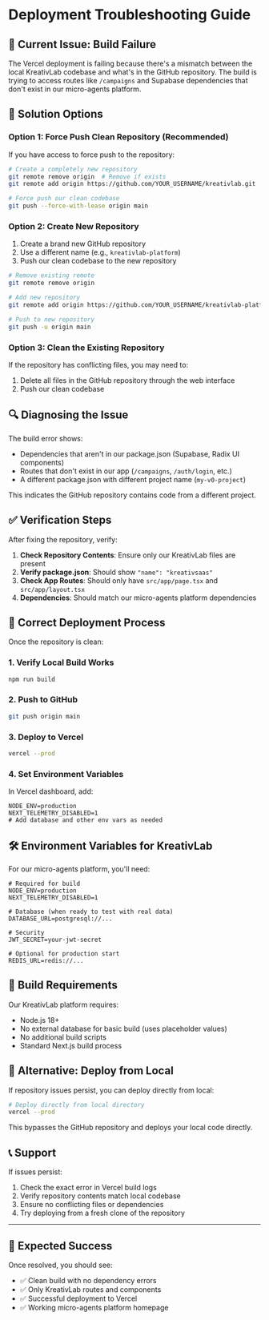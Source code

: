 # Deployment Troubleshooting Guide

## 🚨 Current Issue: Build Failure

The Vercel deployment is failing because there's a mismatch between the local KreativLab codebase and what's in the GitHub repository. The build is trying to access routes like `/campaigns` and Supabase dependencies that don't exist in our micro-agents platform.

## 🔧 Solution Options

### Option 1: Force Push Clean Repository (Recommended)

If you have access to force push to the repository:

```bash
# Create a completely new repository
git remote remove origin  # Remove if exists
git remote add origin https://github.com/YOUR_USERNAME/kreativlab.git

# Force push our clean codebase
git push --force-with-lease origin main
```

### Option 2: Create New Repository

1. Create a brand new GitHub repository
2. Use a different name (e.g., `kreativlab-platform`)
3. Push our clean codebase to the new repository

```bash
# Remove existing remote
git remote remove origin

# Add new repository
git remote add origin https://github.com/YOUR_USERNAME/kreativlab-platform.git

# Push to new repository
git push -u origin main
```

### Option 3: Clean the Existing Repository

If the repository has conflicting files, you may need to:

1. Delete all files in the GitHub repository through the web interface
2. Push our clean codebase

## 🔍 Diagnosing the Issue

The build error shows:
- Dependencies that aren't in our package.json (Supabase, Radix UI components)
- Routes that don't exist in our app (`/campaigns`, `/auth/login`, etc.)
- A different package.json with different project name (`my-v0-project`)

This indicates the GitHub repository contains code from a different project.

## ✅ Verification Steps

After fixing the repository, verify:

1. **Check Repository Contents**: Ensure only our KreativLab files are present
2. **Verify package.json**: Should show `"name": "kreativsaas"`
3. **Check App Routes**: Should only have `src/app/page.tsx` and `src/app/layout.tsx`
4. **Dependencies**: Should match our micro-agents platform dependencies

## 🚀 Correct Deployment Process

Once the repository is clean:

### 1. Verify Local Build Works
```bash
npm run build
```

### 2. Push to GitHub
```bash
git push origin main
```

### 3. Deploy to Vercel
```bash
vercel --prod
```

### 4. Set Environment Variables
In Vercel dashboard, add:
```env
NODE_ENV=production
NEXT_TELEMETRY_DISABLED=1
# Add database and other env vars as needed
```

## 🛠️ Environment Variables for KreativLab

For our micro-agents platform, you'll need:

```env
# Required for build
NODE_ENV=production
NEXT_TELEMETRY_DISABLED=1

# Database (when ready to test with real data)
DATABASE_URL=postgresql://...

# Security
JWT_SECRET=your-jwt-secret

# Optional for production start
REDIS_URL=redis://...
```

## 📝 Build Requirements

Our KreativLab platform requires:
- Node.js 18+
- No external database for basic build (uses placeholder values)
- No additional build scripts
- Standard Next.js build process

## 🔄 Alternative: Deploy from Local

If repository issues persist, you can deploy directly from local:

```bash
# Deploy directly from local directory
vercel --prod
```

This bypasses the GitHub repository and deploys your local code directly.

## 📞 Support

If issues persist:
1. Check the exact error in Vercel build logs
2. Verify repository contents match local codebase
3. Ensure no conflicting files or dependencies
4. Try deploying from a fresh clone of the repository

---

## 🎯 Expected Success

Once resolved, you should see:
- ✅ Clean build with no dependency errors
- ✅ Only KreativLab routes and components
- ✅ Successful deployment to Vercel
- ✅ Working micro-agents platform homepage